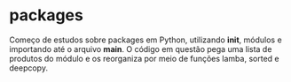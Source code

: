 # packages

Começo de estudos sobre packages em Python, utilizando __init__, módulos e importando até o arquivo __main__.
O código em questão pega uma lista de produtos do módulo e os reorganiza por meio de funções lamba, sorted e deepcopy.
